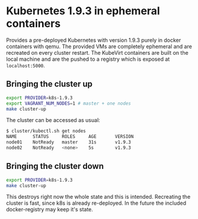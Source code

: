 # Kubernetes 1.9.3 in ephemeral containers

Provides a pre-deployed Kubernetes with version 1.9.3 purely in docker
containers with qemu. The provided VMs are completely ephemeral and are
recreated on every cluster restart. The KubeVirt containers are built on the
local machine and are the pushed to a registry which is exposed at
`localhost:5000`.

## Bringing the cluster up

```bash
export PROVIDER=k8s-1.9.3
export VAGRANT_NUM_NODES=1 # master + one nodes
make cluster-up
```

The cluster can be accessed as usual:

```bash
$ cluster/kubectl.sh get nodes
NAME      STATUS     ROLES     AGE       VERSION
node01    NotReady   master    31s       v1.9.3
node02    NotReady   <none>    5s        v1.9.3
```

## Bringing the cluster down

```bash
export PROVIDER=k8s-1.9.3
make cluster-up
```

This destroys right now the whole state and this is intended. Recreating the
cluster is fast, since k8s is already re-deployed. In the future the included
docker-registry may keep it's state.
